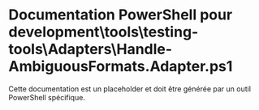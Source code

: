 # Documentation PowerShell pour development\tools\testing-tools\Adapters\Handle-AmbiguousFormats.Adapter.ps1

Cette documentation est un placeholder et doit être générée par un outil PowerShell spécifique.
